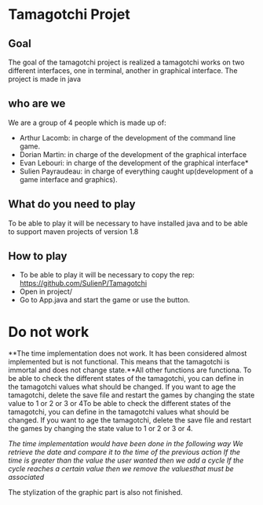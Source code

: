 # Tamagotchi Projet

## **Goal** ##

The goal of the tamagotchi project is realized a tamagotchi works on two different interfaces, one in terminal, another in graphical interface.
The project is made in java

## **who are we** ##
We are a group of 4 people which is made up of:
- Arthur Lacomb: in charge of the development of the command line game.
- Dorian Martin: in charge of the development of the graphical interface
- Evan Lebouri: in charge of the development of the graphical interface*
- Sulien Payraudeau: in charge of everything caught up(development of a game interface and graphics).

## **What do you need to play** ##
To be able to play it will be necessary to have installed java and to be able to support maven projects of version 1.8

## **How to play** ##
+ To be able to play it will be necessary to copy the rep: https://github.com/SulienP/Tamagotchi
+ Open in project/
+ Go to App.java and start the game or use the button.

# Do not work
**The time implementation does not work.
It has been considered almost implemented but is not functional.
This means that the tamagotchi is immortal and does not change state.**All other functions are functiona.
To be able to check the different states of the tamagotchi, you can define in the tamagotchi values ​​what should be changed.
If you want to age the tamagotchi, delete the save file and restart the games by changing the state value to 1 or 2 or 3 or 4To be able to check the different states of the tamagotchi, you can define in the tamagotchi values ​​what should be changed.
If you want to age the tamagotchi, delete the save file and restart the games by changing the state value to 1 or 2 or 3 or 4.


*The time implementation would have been done in the following way
We retrieve the date and compare it to the time of the previous action
If the time is greater than the value the user wanted then we add a cycle
If the cycle reaches a certain value then we remove the values ​​that must be associated*


The stylization of the graphic part is also not finished.
